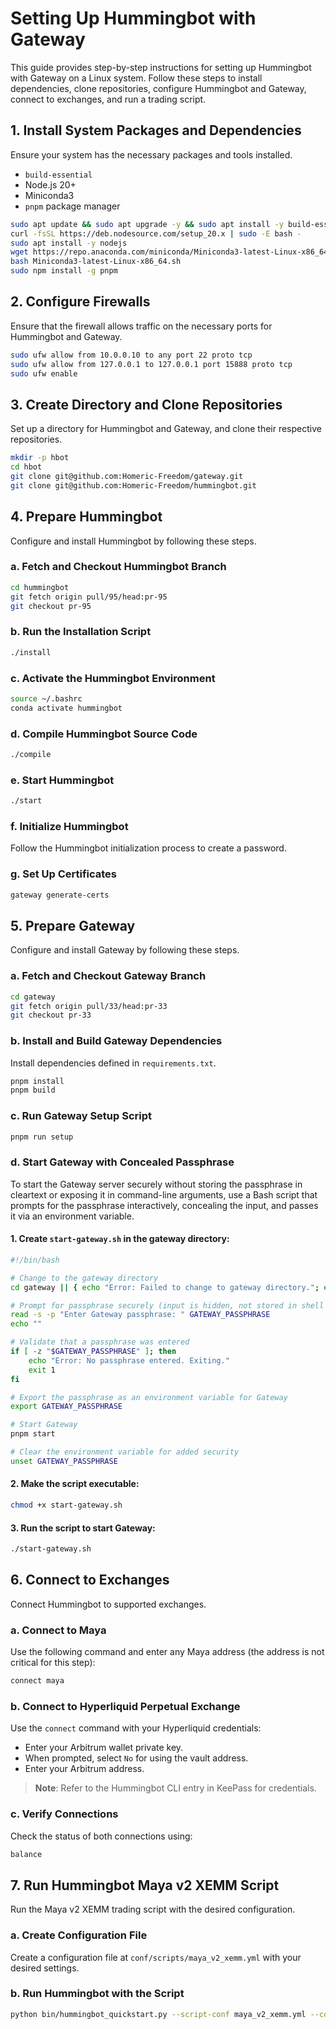 # Setting Up Hummingbot with Gateway

This guide provides step-by-step instructions for setting up Hummingbot with Gateway on a Linux system. Follow these steps to install dependencies, clone repositories, configure Hummingbot and Gateway, connect to exchanges, and run a trading script.

## 1. Install System Packages and Dependencies

Ensure your system has the necessary packages and tools installed.

- `build-essential`
- Node.js 20+
- Miniconda3
- `pnpm` package manager

```bash
sudo apt update && sudo apt upgrade -y && sudo apt install -y build-essential
curl -fsSL https://deb.nodesource.com/setup_20.x | sudo -E bash -
sudo apt install -y nodejs
wget https://repo.anaconda.com/miniconda/Miniconda3-latest-Linux-x86_64.sh
bash Miniconda3-latest-Linux-x86_64.sh
sudo npm install -g pnpm
```

## 2. Configure Firewalls
Ensure that the firewall allows traffic on the necessary ports for Hummingbot and Gateway.
```bash
sudo ufw allow from 10.0.0.10 to any port 22 proto tcp
sudo ufw allow from 127.0.0.1 to 127.0.0.1 port 15888 proto tcp
sudo ufw enable
```

## 3. Create Directory and Clone Repositories

Set up a directory for Hummingbot and Gateway, and clone their respective repositories.

```bash
mkdir -p hbot
cd hbot
git clone git@github.com:Homeric-Freedom/gateway.git
git clone git@github.com:Homeric-Freedom/hummingbot.git
```

## 4. Prepare Hummingbot

Configure and install Hummingbot by following these steps.

### a. Fetch and Checkout Hummingbot Branch

```bash
cd hummingbot
git fetch origin pull/95/head:pr-95
git checkout pr-95
```

### b. Run the Installation Script

```bash
./install
```

### c. Activate the Hummingbot Environment

```bash
source ~/.bashrc
conda activate hummingbot
```

### d. Compile Hummingbot Source Code

```bash
./compile
```

### e. Start Hummingbot

```bash
./start
```

### f. Initialize Hummingbot

Follow the Hummingbot initialization process to create a password.

### g. Set Up Certificates

```bash
gateway generate-certs
```

## 5. Prepare Gateway

Configure and install Gateway by following these steps.

### a. Fetch and Checkout Gateway Branch

```bash
cd gateway
git fetch origin pull/33/head:pr-33
git checkout pr-33
```

### b. Install and Build Gateway Dependencies

Install dependencies defined in `requirements.txt`.

```bash
pnpm install
pnpm build
```

### c. Run Gateway Setup Script

```bash
pnpm run setup
```

### d. Start Gateway with Concealed Passphrase
To start the Gateway server securely without storing the passphrase in cleartext or exposing it in command-line arguments, use a Bash script that prompts for the passphrase interactively, concealing the input, and passes it via an environment variable.
#### 1. Create `start-gateway.sh` in the gateway directory:

```bash
#!/bin/bash

# Change to the gateway directory
cd gateway || { echo "Error: Failed to change to gateway directory."; exit 1; }

# Prompt for passphrase securely (input is hidden, not stored in shell history)
read -s -p "Enter Gateway passphrase: " GATEWAY_PASSPHRASE
echo ""

# Validate that a passphrase was entered
if [ -z "$GATEWAY_PASSPHRASE" ]; then
    echo "Error: No passphrase entered. Exiting."
    exit 1
fi

# Export the passphrase as an environment variable for Gateway
export GATEWAY_PASSPHRASE

# Start Gateway
pnpm start

# Clear the environment variable for added security
unset GATEWAY_PASSPHRASE

```
#### 2. Make the script executable:
```bash
chmod +x start-gateway.sh
```
#### 3. Run the script to start Gateway:
```bash
./start-gateway.sh
```

## 6. Connect to Exchanges

Connect Hummingbot to supported exchanges.

### a. Connect to Maya

Use the following command and enter any Maya address (the address is not critical for this step):

```bash
connect maya
```

### b. Connect to Hyperliquid Perpetual Exchange

Use the `connect` command with your Hyperliquid credentials:

- Enter your Arbitrum wallet private key.
- When prompted, select `No` for using the vault address.
- Enter your Arbitrum address.

> **Note**: Refer to the Hummingbot CLI entry in KeePass for credentials.

### c. Verify Connections

Check the status of both connections using:

```bash
balance
```

## 7. Run Hummingbot Maya v2 XEMM Script

Run the Maya v2 XEMM trading script with the desired configuration.

### a. Create Configuration File

Create a configuration file at `conf/scripts/maya_v2_xemm.yml` with your desired settings.

### b. Run Hummingbot with the Script

```bash
python bin/hummingbot_quickstart.py --script-conf maya_v2_xemm.yml --config-file-name maya_v2_xemm.py
```